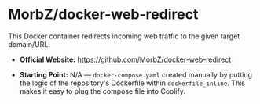 # MorbZ/docker-web-redirect

This Docker container redirects incoming web traffic to the given target domain/URL.

- **Official Website:** https://github.com/MorbZ/docker-web-redirect

- **Starting Point:** N/A — `docker-compose.yaml` created manually by putting the logic of the repository's Dockerfile within `dockerfile_inline`. This makes it easy to plug the compose file into Coolify.

